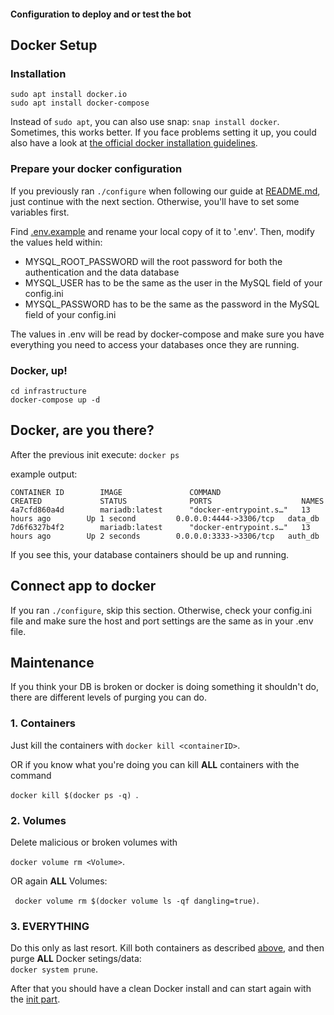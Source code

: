 #### Configuration to deploy and or test the bot

## Docker Setup

### Installation
```
sudo apt install docker.io
sudo apt install docker-compose
```

Instead of ``sudo apt``, you can also use snap: 
``snap install docker``. Sometimes, this works better. If you face problems setting it up, you could also have a look at [the official docker installation guidelines](https://docs.docker.com/install/).

### Prepare your docker configuration
If you previously ran ``./configure`` when following our guide at [README.md](../README.md), just continue with the next section.
Otherwise, you'll have to set some variables first. 

Find [.env.example](.env.example) and rename your local copy of it to '.env'. Then, modify the values held within:

- MYSQL_ROOT_PASSWORD will the root password for both the authentication and the data database
- MYSQL_USER has to be the same as the user in the MySQL field of your config.ini
- MYSQL_PASSWORD has to be the same as the password in the MySQL field of your config.ini

The values in .env will be read by docker-compose and make sure you have everything you need to access your databases once they are running.

### Docker, up!

```
cd infrastructure
docker-compose up -d
```

## Docker, are you there?
After the previous init execute: ``docker ps``

example output:
```
CONTAINER ID        IMAGE               COMMAND                  CREATED             STATUS              PORTS                    NAMES
4a7cfd860a4d        mariadb:latest      "docker-entrypoint.s…"   13 hours ago        Up 1 second         0.0.0.0:4444->3306/tcp   data_db
7d6f6327b4f2        mariadb:latest      "docker-entrypoint.s…"   13 hours ago        Up 2 seconds        0.0.0.0:3333->3306/tcp   auth_db
```

If you see this, your database containers should be up and running.

## Connect app to docker 
If you ran ``./configure``, skip this section.
Otherwise, check your config.ini file and make sure the host and port settings are the same as in your .env file. 

## Maintenance
 If you think your DB is broken or docker is doing something it shouldn't do,
 there are different levels of purging you can do.
 
 ### 1. Containers
 Just kill the containers with ``docker kill <containerID>``.
 
 OR if you know what you're doing you can kill **ALL** containers with the command 
 
 ``docker kill $(docker ps -q) ``.
 
 ### 2. Volumes
 Delete malicious or broken volumes with

 ``docker volume rm <Volume>``.
 
 OR again **ALL** Volumes:
 
 `` docker volume rm $(docker volume ls -qf dangling=true)``.
 
### 3. EVERYTHING
 Do this only as last resort. Kill both containers as described [above](#1-containers), and then purge **ALL** Docker setings/data:  
 ``docker system prune``.

 After that you should have a clean Docker install and can start again with the [init part](#Docker-up).